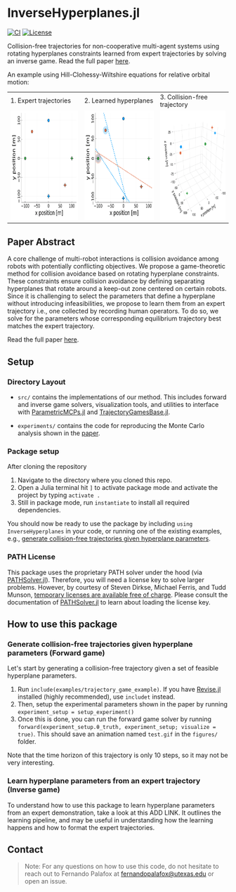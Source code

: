 # InverseHyperplanes.jl
[![CI](https://github.com/CLeARoboticsLab/InverseHyperplanes.jl/actions/workflows/CI.yml/badge.svg)](https://github.com/CLeARoboticsLab/InverseHyperplanes.jl/workflows/CI.yml)
[![License](https://img.shields.io/badge/license-MIT-blue)](https://opensource.org/licenses/MIT)

Collision-free trajectories for non-cooperative multi-agent systems using rotating hyperplanes constraints learned from expert trajectories by solving an inverse game.  Read the full paper [here](https://arxiv.org/abs/2311.09439). 

An example using Hill-Clohessy-Wiltshire equations for relative orbital motion:
<table>
  <tr>
    <td style="height: 10px;">1. Expert trajectories</td>
    <td style="height: 10px;">2. Learned hyperplanes</td>
    <td style="height: 10px;">3. Collision-free trajectory</td>
  </tr>
  <tr>
    <td valign="top"><img src="figures/pull_expert.gif"  height="250"></td>
    <td valign="top"><img src="figures/pull_inverse.gif" height="250"></td>
    <td valign="top"><img src="figures/pull_3D.gif"      height="250"></td>
  </tr>
 </table>

## Paper Abstract 

A core challenge of multi-robot interactions is collision avoidance among robots with potentially conflicting objectives. We propose a game-theoretic method for collision avoidance based on rotating hyperplane constraints. These constraints ensure collision avoidance by defining separating hyperplanes that rotate around a keep-out zone centered on certain robots. Since it is challenging to select the parameters that define a hyperplane without introducing infeasibilities, we propose to learn them from an expert trajectory i.e., one collected by recording human operators. To do so, we solve for the parameters whose corresponding equilibrium trajectory best matches the expert trajectory.

Read the full paper [here](https://arxiv.org/abs/2311.09439).

## Setup

### Directory Layout

- `src/` contains the implementations of our method. This includes forward and inverse game solvers, visualization tools, and utilities to interface with [ParametricMCPs.jl](https://github.com/lassepe/ParametricMCPs.jl) and [TrajectoryGamesBase.jl](https://github.com/lassepe/TrajectoryGamesBase.jl).

- `experiments/` contains the code for reproducing the Monte Carlo analysis shown in the [paper](https://arxiv.org/abs/2311.09439). 

### Package setup

After cloning the repository
1. Navigate to the directory where you cloned this repo.
2. Open a Julia terminal hit `]` to activate package mode and activate the project by typing `activate .`
3. Still in package mode, run `instantiate` to install all required dependencies.
   
You should now be ready to use the package by including `using InverseHyperplanes` in your code, or running one of the existing examples, e.g., [generate collision-free trajectories given hyperplane parameters](#generate-collision-free-trajectories-given-hyperplane-parameters-forward-game).

### PATH License
This package uses the proprietary PATH solver under the hood (via [PATHSolver.jl](https://github.com/chkwon/PATHSolver.jl)).
Therefore, you will need a license key to solve larger problems.
However, by courtesy of Steven Dirkse, Michael Ferris, and Tudd Munson,
[temporary licenses are available free of charge](https://pages.cs.wisc.edu/~ferris/path.html).
Please consult the documentation of [PATHSolver.jl](https://github.com/chkwon/PATHSolver.jl) to learn about loading the license key.

## How to use this package

### Generate collision-free trajectories given hyperplane parameters (Forward game)
Let's start by generating a collision-free trajectory given a set of feasible hyperplane parameters. 
1. Run `include(examples/trajectory_game_example)`. If you have [Revise.jl](https://github.com/timholy/Revise.jl) installed (highly recommended), use `includet` instead.
2. Then, setup the experimental parameters shown in the paper by running `experiment_setup = setup_experiment()`
3. Once this is done, you can run the forward game solver by running `forward(experiment_setup.θ_truth, experiment_setup; visualize = true)`. This should save an animation named `test.gif` in the `figures/` folder.

Note that the time horizon of this trajectory is only 10 steps, so it may not be very interesting. 

### Learn hyperplane parameters from an expert trajectory (Inverse game)
To understand how to use this package to learn hyperplane parameters from an expert demonstration, take a look at this ADD LINK. 
It outlines the learning pipeline, and may be useful in understanding how the learning happens and how to format the expert trajectories. 

## Contact 

> Note: For any questions on how to use this code, do not hesitate to reach out to Fernando Palafox at [fernandopalafox@utexas.edu](mailto:fernandopalafox@utexa.edu) or open an issue.
